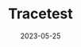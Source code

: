 ---
title: "Tracetest"
date: 2023-05-25
draft: false
# description
description: "Learn Tracebased testing and Funtional testing using assertions"
type : "learning-center"
weight: 1
---
